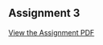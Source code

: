 ## Assignment 3

[View the Assignment PDF]([https://github.com/7usseinel8areb/DEPI/blob/master/MS%20SQL%20Server/Session2/Assignment.pdf](https://github.com/7usseinel8areb/DEPI/blob/master/MS%20SQL%20Server/Session3/Week3_Assignment.pdf))
